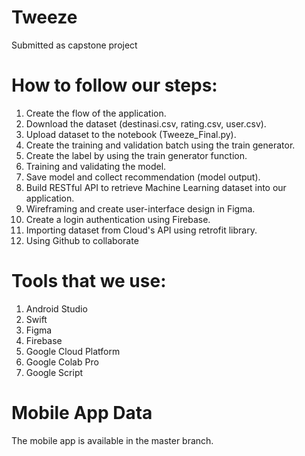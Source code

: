 # Tweeze

Submitted as capstone project

# How to follow our steps:
1. Create the flow of the application.
2. Download the dataset (destinasi.csv, rating.csv, user.csv).
3. Upload dataset to the notebook (Tweeze_Final.py).
4. Create the training and validation batch using the train generator.
5. Create the label by using the train generator function.
6. Training and validating the model.
7. Save model and collect recommendation (model output).
8. Build RESTful API to retrieve Machine Learning dataset into our application.
9. Wireframing and create user-interface design in Figma.
10. Create a login authentication using Firebase.
11. Importing dataset from Cloud's API using retrofit library.
12. Using Github to collaborate

# Tools that we use:
1. Android Studio
2. Swift
3. Figma
4. Firebase
5. Google Cloud Platform
6. Google Colab Pro
7. Google Script

# Mobile App Data
The mobile app is available in the master branch.
